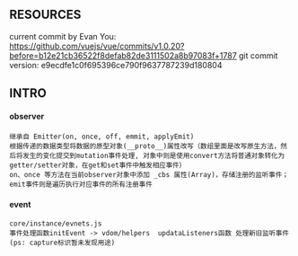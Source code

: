 ## RESOURCES 
current commit by Evan You: https://github.com/vuejs/vue/commits/v1.0.20?before=b12e21cb36522f8defab82de3111502a8b97083f+1787
git commit version: e9ecdfe1c0f695396ce790f9637787239d180804

## INTRO
#### observer
    继承自 Emitter(on, once, off, emmit, applyEmit)
    根据传递的数据类型将数据的原型对象(__proto__)属性改写（数组里面是改写原生方法，然后将发生的变化提交到mutation事件处理, 对象中则是使用convert方法将普通对象转化为getter/setter对象，在get和set事件中触发相应事件）
    on、once 等方法在当前observer对象中添加 _cbs 属性(Array)，存储注册的监听事件；emit事件则是遍历执行对应事件的所有注册事件

#### event
    core/instance/evnets.js
    事件处理函数initEvent -> vdom/helpers  updataListeners函数 处理新旧监听事件
    (ps: capture标识暂未发现用途)